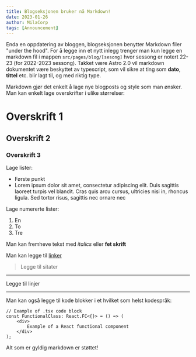 ```yaml
---
title: Blogseksjonen bruker nå Markdown!
date: 2023-01-26
author: MilaCorp
tags: [Announcement]
---
```


Enda en oppdatering av bloggen, blogseksjonen benytter Markdown filer "under the hood".
For å legge inn et nytt inlegg trenger man kun legge en markdown fil i mappen
`src/pages/blog/[sesong]` hvor sessong er notert 22-23 (for 2022-2023 sessong).
Takket være Astro 2.0 vil markdown dokumentet være beskyttet av typescript,
som vil sikre at ting som **dato**, **tittel** etc. blir lagt til, og med riktig 
type.

Markdown gjør det enkelt å lage nye blogposts og style som man ønsker. Man
kan enkelt lage overskrifter i ulike størrelser: 

# Overskrift 1

## Overskrift 2

### Overskrift 3

Lage lister:
 - Første punkt
 - Lorem ipsum dolor sit amet, consectetur adipiscing elit. Duis sagittis 
 laoreet turpis vel blandit. Cras quis arcu cursus, ultricies nisi in, 
 rhoncus ligula. Sed tortor risus, sagittis nec ornare nec
 
 Lage numererte lister:
1. En
2. To
2. Tre

Man kan fremheve tekst med _italics_ eller **fet skrift**

Man kan legge til [linker](https://milabowl.com)

>Legge til sitater

---
Legge til linjer

---

Man kan også legge til kode blokker i et hvilket som helst kodespråk:
``` tsx
// Example of .tsx code block
const FunctionalClass: React.FC<{}> = () => (
    <div>
        Example of a React functional component
    </div>
);
```

Alt som er gyldig markdown er støttet!

